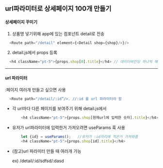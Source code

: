 ## url파라미터로 상세페이지 100개 만들기

<h4>상세페이지 꾸미기</h4>

1. 상품명 넣기위해 app에 있는 컴포넌트 detail로 전송

```javaScript
  <Route path="/detail" element={<Detail shop={shop}/>}/>
```

2. detail.js에서 props 등록

```javaScript
  <h4 className="pt-5">{props.shop[0].title}</h4> // 데이터바인딩 하나씩 해나가기
```

------------------------------

<h4>url 파라미터</h4>
:페이지 여러개 만들고 싶으면 사용

```javaScript
  <Route path="/detail/:id”/>. //:id 를 url 파라미터라 함
```

- 각 url마다 다른 페이지를 보여주기 위해 detail.js에서 
  ```javaScript
      <h4 className="pt-5">{props.shop[현재url에 입력한 숫자].title}</h4> 
  ```
- 유저가 url파라미터에 입력한거 가져오려면 useParams 훅 사용
  ```javaScript
      let {id} = useParams(); 	//유저가 :id자리에 적은거 가져와줌
      <h4 className="pt-5">{props.shop[id].title}</h4>
  ```
- (참고)url 파라미터 만들 때 여러개 가능
  
    ex) /detail/:id/sdfsd/:dasd
